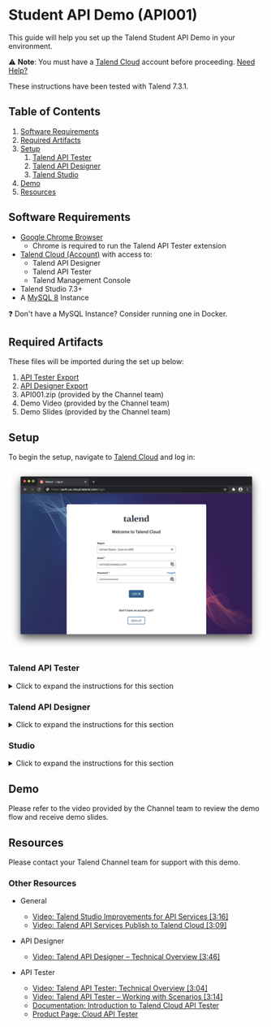 # Student API Demo (API001)

This guide will help you set up the Talend Student API Demo in your environment.

:warning: **Note**: You must have a [Talend Cloud](https://auth.us.cloud.talend.com/) account before proceeding. [Need Help?](#resources)

These instructions have been tested with Talend 7.3.1.

## Table of Contents

1. [Software Requirements](#softwarerequirements)
2. [Required Artifacts](#requiredartifacts)
3. [Setup](#setup)
   1. [Talend API Tester](#apitester)
   2. [Talend API Designer](#apidesigner)
   3. [Talend Studio](#studio)
4. [Demo](#demo)
5. [Resources](#resources)

## Software Requirements <a name="softwarerequirements"></a>

- [Google Chrome Browser](https://www.google.com/chrome/)
  - Chrome is required to run the Talend API Tester extension
- [Talend Cloud (Account)](https://auth.us.cloud.talend.com/) with access to:
  - Talend API Designer
  - Talend API Tester
  - Talend Management Console
- Talend Studio 7.3+
- A [MySQL 8](https://dev.mysql.com/downloads/) Instance

:question: Don't have a MySQL Instance? Consider running one in Docker.

## Required Artifacts <a name="requiredartifacts"></a>

These files will be imported during the set up below:

1. [API Tester Export](API001-StudentAPI_Tester_Export.json)
2. [API Designer Export](API001-StudentAPI_Designer_Export.json)
3. API001.zip (provided by the Channel team)
4. Demo Video (provided by the Channel team)
5. Demo Slides (provided by the Channel team)

## Setup <a name="setup"></a>

To begin the setup, navigate to [Talend Cloud](https://auth.us.cloud.talend.com/) and log in:

![Talend Cloud Login](screenshots/api001-001.png)

### Talend API Tester <a name="apitester"></a>

<details>
  <summary>Click to expand the instructions for this section</summary>
<br/>

Once logged in, choose __API Tester__ from the drop down menu:

![Talend Cloud Dropdown Menu](screenshots/api001-002.png)

This will launch a new tab with the Chrome Web Store. Install the extension by clicking __Add to Chrome__:

![Talend API Tester in the Chrome Web Store](screenshots/api001-003.png)

Confirm the installation of the extension by clicking __Add extension__:

![Talend API Tester in the Chrome Web Store Confirmation](screenshots/api001-004.png)

The extension will now be added to Chrome:

![Talend API Tester Extension Installed](screenshots/api001-005.png)

Close the Chrome Web Store tab.

In Talend Cloud, choose __API Tester__ from the drop down menu:

![Talend Cloud Dropdown Menu](screenshots/api001-006.png)

In the Talend API Tester, choose __Import__ > __Import API Tester repository__ from the __Import__ menu on the bottom left:

![Talend API Tester Import Menu](screenshots/api001-007.png)

Download [`API001-StudentAPI_Tester_Export.json`](API001-StudentAPI_Tester_Export.json) from this repository and locate it with __Choose a file...__:

![Talend API Tester Import File](screenshots/api001-008.png)

Check all items to import and click __Import__:

![Talend API Tester Import Check Items](screenshots/api001-009.png)

The imported __Student API__ will appear in the repository on the left:

![Talend API Tester Repository](screenshots/api001-010.png)

Close the Talend API Tester tab.

</details>

### Talend API Designer <a name="apidesigner"></a>

<details>
  <summary>Click to expand the instructions for this section</summary>
<br/>

In Talend Cloud, choose __API Designer__ from the drop down menu:

![Talend Cloud Dropdown Menu](screenshots/api001-011.png)

For new accounts, a window will appear to open or create an API. To create a new API, verify that __Empty API__ is selected on the bottom left of the window. Enter `Student API` on the bottom right of the window for this demo, and click __Create__:

![Talend API Designer Setup](screenshots/api001-012.png)

With the new Student API created, choose __API__ > __Import__ > __OAS 3.0__ from the drop down menu:

![Talend API Designer Dropdown Menu](screenshots/api001-013.png)

Import the API Designer Export by one of two methods: From file *OR* From URL

#### From File

Download [`API001-StudentAPI_Designer_Export.json`](API001-StudentAPI_Designer_Export.json) from this repository and locate it with __Choose a file__:

![Talend API Designer Import From File](screenshots/api001-014a.png)

#### From URL

Select __From URL__ and use the URL from this repository for `API001-StudentAPI_Designer_Export.json`: 

```
https://raw.githubusercontent.com/Talend/.../demos/api/api001-student-api/API001-StudentAPI_Designer_Export.json
```

![Talend API Designer Import From URL](screenshots/api001-014b.png)

Click __Import__ on the definition and verify that import was successful:

![Talend API Designer Import Success](screenshots/api001-015.png)
</details>

### Studio <a name="studio"></a>

<details>
  <summary>Click to expand the instructions for this section</summary>
<br/>

For help downloading and installing Talend Studio, see the [documentation](https://help.talend.com/reader/vRlROgSYpuvOAlfTFHVLBg/O3u91jkHBRioKLLRO0QMrQ). After [launching](https://help.talend.com/reader/vRlROgSYpuvOAlfTFHVLBg/1dVpykJi_RA0jA66OIaQtw) Talend Studio, [connect to Talend Cloud](https://help.talend.com/reader/vRlROgSYpuvOAlfTFHVLBg/rBl3OC0I3ZqTg5M4sWMnUw).

#### Import Artifacts

Import `API001.zip` (obtained from the Channel team) into the Talend Studio repository by right clicking on __Job Designs__ and clicking __Import items__:

![Talend Studio Repository Import Menu](screenshots/api001-016.png)

Choose __Select archive file:__ and browse to the `API001.zip` archive:

![Talend Studio Repository Import Browse](screenshots/api001-017.png)

Import all items by clicking __Select All__ on the right and click __Finish__:

![Talend Studio Repository Import Check All](screenshots/api001-018.png)

#### Create API Definition

Navigate to __Metadata__ > __REST API Definitions__ > __Create API Definition__ in the Talend Studio repository:

![Talend Studio Repository Create API Definition](screenshots/api001-019.png)

Choose the __Student API__ definition from the list of available definitions and click __Next__:

![Talend Studio Repository Choose API Definition](screenshots/api001-020.png)

Click __Finish__:

![Talend Studio Repository Import API Definition](screenshots/api001-021.png)

The imported API definition will appear in the repository:

![Talend Studio Repository Imported API Definition](screenshots/api001-022.png)

#### Update Database Contexts

Navigate to __Contexts__, right click on __REST_APIs_Database 0.1__, and click __Edit context group__:

![Talend Studio Repository Context Edit Group](screenshots/api001-023.png)

Click __Next__:

![Talend Studio Repository Context Edit Group](screenshots/api001-024.png)

Update the values to connect to your MySQL instance and click __Finish__:

![Talend Studio Repository Context Edit Group](screenshots/api001-025.png)

If prompted to propagate to all jobs, click __Yes__:

![Talend Studio Repository Context Update Propagate](screenshots/api001-026.png)

Confirm all items are checked and click __OK__:

![Talend Studio Repository Context Update Propagate](screenshots/api001-027.png)

#### Test Database Connection

Navigate to __Metadata__ > __Db Connections__, right click on __REST_APIs 0.1__, and click __Edit connection__:

![Talend Studio Database Connection Edit](screenshots/api001-029.png)

Click __Next__:

![Talend Studio Database Connection Wizard](screenshots/api001-030.png)

Towards the middle of the screen, click __Test connection__:

![Talend Studio Database Connection Wizard](screenshots/api001-031.png)

If prompted to download third party modules, click __Download and install all modules available__:

![Talend Studio Modules Required](screenshots/api001-032.png)

If the connection is successful, a message will appear:

![Talend Studio Database Connection Success](screenshots/api001-033.png)

Click __OK__ to dismiss the message, click __Finish__ and click __Yes__ to confirm propagation (no updates should be required):

![Talend Studio Database Connection Wizard Propagate](screenshots/api001-034.png)

#### Generate Data

In the repository, navigate to __Job Designs__ > __Standard__ > __API__ > __Student_API__ and open the __x_SETUP_Generate_Data 0.1__ job:

![Talend Studio Generate Data Job Open](screenshots/api001-035.png)

Select the __Run job__ tab and click __Run__ to run the job:

![Talend Studio Generate Data Job Open](screenshots/api001-036.png)

The job should generate and load 300 rows into a `student_api` table in the MySQL instance:

![Talend Studio Generate Data Job Done](screenshots/api001-037.png)

#### Test Student API

In the repository, navigate to __Job Designs__ > __Standard__ > __API__ > __Student_API__ and open the __Student_API 0.1__ job:

![Talend Studio Student API Job](screenshots/api001-040.png)

Select the __Run job__ tab and click __Run__ to run the job:

![Talend Studio Student API Job Component](screenshots/api001-046.png)

After validating no errors, __Kill__ the job:

![Talend Studio Student API Job Component](screenshots/api001-047.png)

</details>

## Demo <a name="demo"></a>

Please refer to the video provided by the Channel team to review the demo flow and receive demo slides.

## Resources <a name="resources"></a>

Please contact your Talend Channel team for support with this demo.

### Other Resources

- General
  - [Video: Talend Studio Improvements for API Services \[3:16\]](https://www.youtube.com/watch?v=8Feot1mXlr0)
  - [Video: Talend API Services Publish to Talend Cloud \[3:09\]](https://www.youtube.com/watch?v=gNDqA30knyY)

- API Designer
  - [Video: Talend API Designer – Technical Overview \[3:46\]](https://www.youtube.com/watch?v=_zfjPtYyD68)

- API Tester
  - [Video: Talend API Tester: Technical Overview \[3:04\]](https://www.youtube.com/watch?v=CnESGGPqycs)
  - [Video: Talend API Tester – Working with Scenarios \[3:14\]](https://www.youtube.com/watch?v=slG8DXSTWGU)
  - [Documentation: Introduction to Talend Cloud API Tester](https://help.talend.com/reader/HujBrzfhc9BvOeZxdRW3_A/mMOC378B7IyS3yyrlqQgGw)
  - [Product Page: Cloud API Tester](https://www.talend.com/products/application-integration/cloud-api-tester/)
